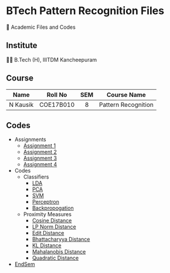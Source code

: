 # BTech Pattern Recognition Files

📖 Academic Files and Codes

## Institute

🧑‍🎓 B.Tech (H), IIITDM Kancheepuram

## Course

|    Name    |   Roll No   | SEM |     Course Name     |
| :--------: | :---------: | :-: | :-----------------: |
|  N Kausik  |  COE17B010  |  8  | Pattern Recognition |

## Codes

 - Assignments
    - [Assignment 1](Assignments/Assignment1/)
    - [Assignment 2](Assignments/Assignment2/)
    - [Assignment 3](Assignments/Assignment3/)
    - [Assignment 4](Assignments/Assignment4/)
 - Codes
    - Classifiers
        - [LDA](Codes/Classifiers/LDA.py)
        - [PCA](Codes/Classifiers/PCA.py)
        - [SVM](Codes/Classifiers/SVM.py)
        - [Perceptron](Codes/Classifiers/Perceptron.py)
        - [Backpropogation](Codes/Classifiers/Backpropogation.py)
    - Proximity Measures
        - [Cosine Distance](Codes/ProximityMeasures/CosineDistance.py)
        - [LP Norm Distance](Codes/ProximityMeasures/LPNormDistance.py)
        - [Edit Distance](Codes/ProximityMeasures/EditDistance.py)
        - [Bhattacharyya Distance](Codes/ProximityMeasures/BhattacharyyaDistance.py)
        - [KL Distance](Codes/ProximityMeasures/KLDistance.py)
        - [Mahalanobis Distance](Codes/ProximityMeasures/MahalanobisDistance.py)
        - [Quadratic Distance](Codes/ProximityMeasures/QuadraticDistance.py)
 - [EndSem](EndSem/)